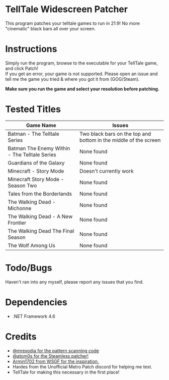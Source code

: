 # TellTale Widescreen Patcher
This program patches your telltale games to run in 21:9! No more "cinematic" black bars all over your screen.  

# Instructions
Simply run the program, browse to the executable for your TellTale game, and click Patch!  
If you get an error, your game is not supported. Please open an issue and tell me the game you tried & where you got it from (GOG/Steam).

**Make sure you run the game and select your resolution before patching.**

# Tested Titles 
Game Name | Issues
----------- | -----------
Batman - The Telltale Series | Two black bars on the top and bottom in the middle of the screen  
Batman The Enemy Within - The Telltale Series | None found
Guardians of the Galaxy | None found
Minecraft - Story Mode | Doesn't currently work
Minecraft Story Mode - Season Two | None found
Tales from the Borderlands | None found
The Walking Dead - Michonne | None found
The Walking Dead - A New Frontier | None found
The Walking Dead The Final Season | None found
The Wolf Among Us | None found


# Todo/Bugs
Haven't ran into any myself, please report any issues that you find.  

# Dependencies
* .NET Framework 4.6  

# Credits
* [@mrexodia for the pattern scanning code](https://github.com/mrexodia/PatternFinder)  
* [@atom0s for the Steamless patcher!](https://github.com/atom0s/Steamless)
* [Armin1702 from WSGF for the inspiration.](http://www.wsgf.org/forums/viewtopic.php?f=95&t=31782)
* Hardes from the Unofficial Metro Patch discord for helping me test.
* TellTale for making this necessary in the first place!
